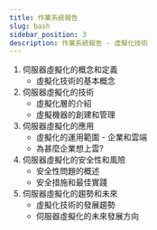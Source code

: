 ```yaml
---
title: 作業系統報告
slug: bash
sidebar_position: 3
description: 作業系統報告 - 虛擬化技術
---
```



1. 伺服器虛擬化的概念和定義
    - 虛擬化技術的基本概念
2. 伺服器虛擬化的技術
    - 虛擬化層的介紹
    - 虛擬機器的創建和管理
3. 伺服器虛擬化的應用
    - 虛擬化的運用範圍 - 企業和雲端
    - 為甚麼企業想上雲?
4. 伺服器虛擬化的安全性和風險
    - 安全性問題的概述
    - 安全措施和最佳實踐
5. 伺服器虛擬化的趨勢和未來
    - 虛擬化技術的發展趨勢
    - 伺服器虛擬化的未來發展方向